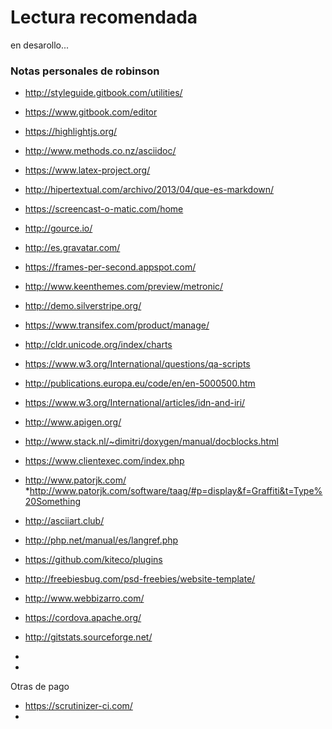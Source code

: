 # Lectura recomendada

en desarollo...


### Notas personales de robinson 
* http://styleguide.gitbook.com/utilities/
* https://www.gitbook.com/editor
* https://highlightjs.org/
* http://www.methods.co.nz/asciidoc/
* https://www.latex-project.org/
* http://hipertextual.com/archivo/2013/04/que-es-markdown/
* https://screencast-o-matic.com/home
* http://gource.io/
* http://es.gravatar.com/
* https://frames-per-second.appspot.com/
* http://www.keenthemes.com/preview/metronic/
* http://demo.silverstripe.org/
* https://www.transifex.com/product/manage/
* http://cldr.unicode.org/index/charts
* https://www.w3.org/International/questions/qa-scripts
* http://publications.europa.eu/code/en/en-5000500.htm
* https://www.w3.org/International/articles/idn-and-iri/
* http://www.apigen.org/
* http://www.stack.nl/~dimitri/doxygen/manual/docblocks.html
* https://www.clientexec.com/index.php
* http://www.patorjk.com/
*http://www.patorjk.com/software/taag/#p=display&f=Graffiti&t=Type%20Something

* http://asciiart.club/
* http://php.net/manual/es/langref.php
* https://github.com/kiteco/plugins
* http://freebiesbug.com/psd-freebies/website-template/
* http://www.webbizarro.com/
* https://cordova.apache.org/
* http://gitstats.sourceforge.net/
* 
* 


Otras de pago
* https://scrutinizer-ci.com/
* 

 















